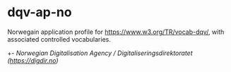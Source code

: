 # dqv-ap-no
Norwegain application profile for https://www.w3.org/TR/vocab-dqv/, 
with associated controlled vocabularies. 

+- _Norwegian Digitalisation Agency / Digitaliseringsdirektoratet (https://digdir.no)_
